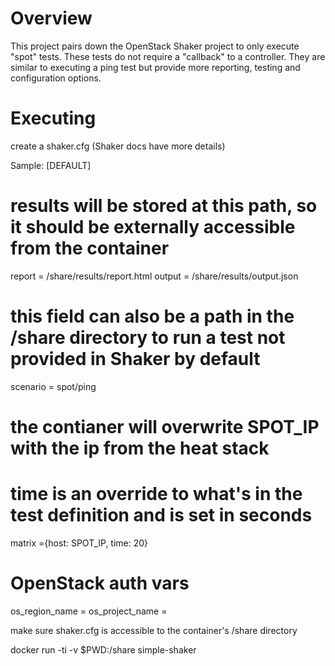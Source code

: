 Overview
==================
This project pairs down the OpenStack Shaker project to only execute "spot" tests. These tests do not require a "callback" to a controller.
They are similar to executing a ping test but provide more reporting, testing and configuration options.

Executing
===================
create a shaker.cfg (Shaker docs have more details)

Sample:
  [DEFAULT]
  # results will be stored at this path, so it should be externally accessible from the container
  report = /share/results/report.html
  output = /share/results/output.json

  # this field can also be a path in the /share directory to run a test not provided in Shaker by default
  scenario = spot/ping

  # the contianer will overwrite SPOT_IP with the ip from the heat stack
  # time is an override to what's in the test definition and is set in seconds
  matrix ={host: SPOT_IP, time: 20}

  # OpenStack auth vars
  os_region_name =
  os_project_name =

make sure shaker.cfg is accessible to the container's /share directory

docker run -ti -v $PWD:/share simple-shaker
